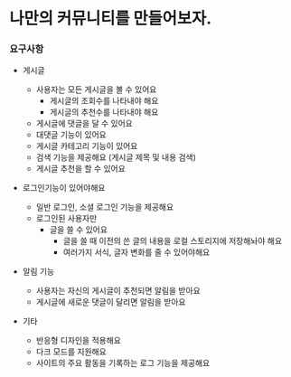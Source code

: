 # 나만의 커뮤니티를 만들어보자.


### 요구사항
- 게시글
  - 사용자는 모든 게시글을 볼 수 있어요
    - 게시글의 조회수를 나타내야 해요
    - 게시글의 추천수를 나타내야 해요
  - 게시글에 댓글을 달 수 있어요
  - 대댓글 기능이 있어요
  - 게시글 카테고리 기능이 있어요
  - 검색 기능을 제공해요 (게시글 제목 및 내용 검색)
  - 게시글 추천을 할 수 있어요
- 로그인기능이 있어야해요
  - 일반 로그인, 소셜 로그인 기능을 제공해요
  - 로그인된 사용자만 
    - 글을 쓸 수 있어요
      - 글을 쓸 때 이전의 쓴 글의 내용을 로컬 스토리지에 저장해놔야 해요
      - 여러가지 서식, 글자 변화를 줄 수 있어야해요
    
- 알림 기능
  - 사용자는 자신의 게시글이 추천되면 알림을 받아요
  - 게시글에 새로운 댓글이 달리면 알림을 받아요 
- 기타
  - 반응형 디자인을 적용해요
  - 다크 모드를 지원해요
  - 사이트의 주요 활동을 기록하는 로그 기능을 제공해요
